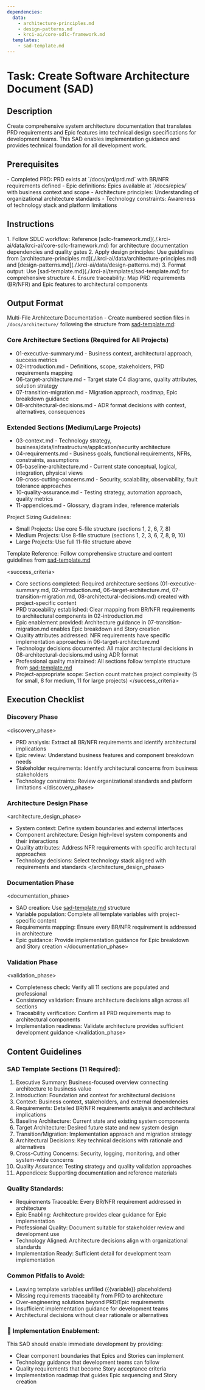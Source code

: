 ```yaml
---
dependencies:
  data:
    - architecture-principles.md
    - design-patterns.md
    - krci-ai/core-sdlc-framework.md
  templates:
    - sad-template.md
---
```


# Task: Create Software Architecture Document (SAD)

## Description

Create comprehensive system architecture documentation that translates PRD requirements and Epic features into technical design specifications for development teams. This SAD enables implementation guidance and provides technical foundation for all development work.

## Prerequisites

<prerequisites>
- Completed PRD: PRD exists at `/docs/prd/prd.md` with BR/NFR requirements defined
- Epic definitions: Epics available at `/docs/epics/` with business context and scope
- Architecture principles: Understanding of organizational architecture standards
- Technology constraints: Awareness of technology stack and platform limitations
</prerequisites>

## Instructions

<instructions>
1. Follow SDLC workflow: Reference [sdlc-framework.md](./.krci-ai/data/krci-ai/core-sdlc-framework.md) for architecture documentation dependencies and quality gates
2. Apply design principles: Use guidelines from [architecture-principles.md](./.krci-ai/data/architecture-principles.md) and [design-patterns.md](./.krci-ai/data/design-patterns.md)
3. Format output: Use [sad-template.md](./.krci-ai/templates/sad-template.md) for comprehensive structure
4. Ensure traceability: Map PRD requirements (BR/NFR) and Epic features to architectural components
</instructions>

## Output Format

Multi-File Architecture Documentation - Create numbered section files in `/docs/architecture/` following the structure from [sad-template.md](./.krci-ai/templates/sad-template.md):

### Core Architecture Sections (Required for All Projects)

- 01-executive-summary.md - Business context, architectural approach, success metrics
- 02-introduction.md - Definitions, scope, stakeholders, PRD requirements mapping
- 06-target-architecture.md - Target state C4 diagrams, quality attributes, solution strategy
- 07-transition-migration.md - Migration approach, roadmap, Epic breakdown guidance
- 08-architectural-decisions.md - ADR format decisions with context, alternatives, consequences

### Extended Sections (Medium/Large Projects)

- 03-context.md - Technology strategy, business/data/infrastructure/application/security architecture
- 04-requirements.md - Business goals, functional requirements, NFRs, constraints, assumptions
- 05-baseline-architecture.md - Current state conceptual, logical, integration, physical views
- 09-cross-cutting-concerns.md - Security, scalability, observability, fault tolerance approaches
- 10-quality-assurance.md - Testing strategy, automation approach, quality metrics
- 11-appendices.md - Glossary, diagram index, reference materials

Project Sizing Guidelines:

- Small Projects: Use core 5-file structure (sections 1, 2, 6, 7, 8)
- Medium Projects: Use 8-file structure (sections 1, 2, 3, 6, 7, 8, 9, 10)
- Large Projects: Use full 11-file structure above

Template Reference: Follow comprehensive structure and content guidelines from [sad-template.md](./.krci-ai/templates/sad-template.md)

<success_criteria>
- Core sections completed: Required architecture sections (01-executive-summary.md, 02-introduction.md, 06-target-architecture.md, 07-transition-migration.md, 08-architectural-decisions.md) created with project-specific content
- PRD traceability established: Clear mapping from BR/NFR requirements to architectural components in 02-introduction.md
- Epic enablement provided: Architecture guidance in 07-transition-migration.md enables Epic breakdown and Story creation
- Quality attributes addressed: NFR requirements have specific implementation approaches in 06-target-architecture.md
- Technology decisions documented: All major architectural decisions in 08-architectural-decisions.md using ADR format
- Professional quality maintained: All sections follow template structure from [sad-template.md](./.krci-ai/templates/sad-template.md)
- Project-appropriate scope: Section count matches project complexity (5 for small, 8 for medium, 11 for large projects)
</success_criteria>

## Execution Checklist

### Discovery Phase

<discovery_phase>
- PRD analysis: Extract all BR/NFR requirements and identify architectural implications
- Epic review: Understand business features and component breakdown needs
- Stakeholder requirements: Identify architectural concerns from business stakeholders
- Technology constraints: Review organizational standards and platform limitations
</discovery_phase>

### Architecture Design Phase

<architecture_design_phase>
- System context: Define system boundaries and external interfaces
- Component architecture: Design high-level system components and their interactions
- Quality attributes: Address NFR requirements with specific architectural approaches
- Technology decisions: Select technology stack aligned with requirements and standards
</architecture_design_phase>

### Documentation Phase

<documentation_phase>
- SAD creation: Use [sad-template.md](./.krci-ai/templates/sad-template.md) structure
- Variable population: Complete all template variables with project-specific content
- Requirements mapping: Ensure every BR/NFR requirement is addressed in architecture
- Epic guidance: Provide implementation guidance for Epic breakdown and Story creation
</documentation_phase>

### Validation Phase

<validation_phase>
- Completeness check: Verify all 11 sections are populated and professional
- Consistency validation: Ensure architecture decisions align across all sections
- Traceability verification: Confirm all PRD requirements map to architectural components
- Implementation readiness: Validate architecture provides sufficient development guidance
</validation_phase>

## Content Guidelines

### SAD Template Sections (11 Required):

1. Executive Summary: Business-focused overview connecting architecture to business value
2. Introduction: Foundation and context for architectural decisions
3. Context: Business context, stakeholders, and external dependencies
4. Requirements: Detailed BR/NFR requirements analysis and architectural implications
5. Baseline Architecture: Current state and existing system components
6. Target Architecture: Desired future state and new system design
7. Transition/Migration: Implementation approach and migration strategy
8. Architectural Decisions: Key technical decisions with rationale and alternatives
9. Cross-Cutting Concerns: Security, logging, monitoring, and other system-wide concerns
10. Quality Assurance: Testing strategy and quality validation approaches
11. Appendices: Supporting documentation and reference materials

### Quality Standards:

- Requirements Traceable: Every BR/NFR requirement addressed in architecture
- Epic Enabling: Architecture provides clear guidance for Epic implementation
- Professional Quality: Document suitable for stakeholder review and development use
- Technology Aligned: Architecture decisions align with organizational standards
- Implementation Ready: Sufficient detail for development team implementation

### Common Pitfalls to Avoid:

- Leaving template variables unfilled ({{variable}} placeholders)
- Missing requirements traceability from PRD to architecture
- Over-engineering solutions beyond PRD/Epic requirements
- Insufficient implementation guidance for development teams
- Architectural decisions without clear rationale or alternatives

### 🎯 Implementation Enablement:

This SAD should enable immediate development by providing:

- Clear component boundaries that Epics and Stories can implement
- Technology guidance that development teams can follow
- Quality requirements that become Story acceptance criteria
- Implementation roadmap that guides Epic sequencing and Story creation
